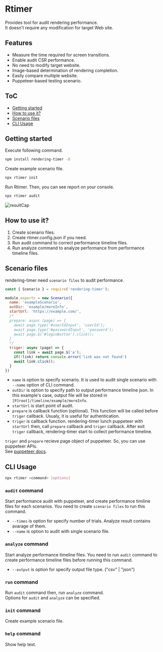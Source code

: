 # Rtimer

Provides tool for audit rendering performance.  
It doesn't require any modification for target Web site. 

## Features
- Measure the time required for screen transitions.
- Enable audit CSR performance.
- No need to modify target website.
- Image-based determination of rendering completion.
- Easily compare multiple website.
- Puppeteer-based testing scenario.

## <a name='ToC'></a>ToC
* [Getting started](#Gettingstarted)
* [How to use it?](#Howtouseit)
* [Scenario files](#Scenariofiles)
* [CLI Usage](#CLIUsage)

## <a name='Gettingstarted'></a>Getting started
Execute following command.

```sh
npm install rendering-timer -D
```

Create example scenario file.

```sh
npx rtimer init
```

Run Rtimer. Then, you can see report on your console.

```sh
npx rtimer audit
```

![resultCap](https://user-images.githubusercontent.com/28699942/134814855-b104888a-e7ce-468a-b565-880484767acf.png)

## <a name='Howtouseit'></a>How to use it?

1. Create scenario files.
2. Create rtimer.config.json if you need.
3. Run audit command to correct performance timeline files.
4. Run analyze command to analyze performance from performance timeline files.

## <a name='Scenariofiles'></a>Scenario files
rendering-timer need `scenario files` to audit performance.

```js
const { Scenario } = require('rendering-timer');

module.exports = new Scenario({
  name: 'exampleScenario',
  outDir: 'example/moreInfo',
  startUrl: 'https://example.com/',
  /*
  prepare: async (page) => {
    await page.type('#userIdInput', 'userId');
    await page.type('#passwordInput', 'password');
    await page.$('#loginButton').click();
  }
  */
  triger: async (page) => {
    const link = await page.$('a');
    if(!link) return console.error('link was not found')
    await link.click();
  } 
})
```
- `name` is option to specify scenario. It is used to audit single scenario with `--name` option of CLI command.
- `outDir` is option to specify path to output performance timeline json. In this example's case, output file will be stored in `[PJroot]/timeline/example/moreInfo`.
- `startUrl` is start point of audit.
- `prepare` is callback function (optional). This function will be called before `triger` callback. Usualy, it is useful for authentication.
- `triger` is callback function.  rendering-timer lunch puppeteer with `startUrl` then, call `prepare` callback and `triger` callback. After exit `triger` callback, rendering-timer start to collect performance timeline.

`triger` and `prepare` recieve page object of puppeteer. So, you can use puppeteer APIs.  
See [puppeteer docs](https://github.com/puppeteer/puppeteer).

## <a name='CLIUsage'></a>CLI Usage

```sh
npx rtimer <command> [options]
```

### <a name='auditcommand'></a>`audit` command

Start performance audit with puppeteer, and create performance timiline files for each scenarios.
You need to create `scenario files` to run this command.
- `--times` is option for specify number of trials. Analyze result contains avarage of them.
- `--name` is option to audit with single scenario file.

### <a name='analyzecommand'></a>`analyze` command

Start analyze performance timeline files.
You need to run `audit` command to create performance timeline files before running this command.
- `--output` is option for specify output file type. ("csv" | "json")

### <a name='runcommand'></a>`run` command

Run `audit` command then, run `analyze` command.  
Options for `audit` and `analyze` can be specified.

### <a name='initcommand'></a>`init` command

Create example scenario file.

### <a name='helpcommand'></a>`help` command

Show help text.
